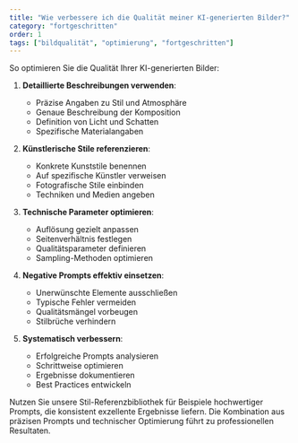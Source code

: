 ```yaml
---
title: "Wie verbessere ich die Qualität meiner KI-generierten Bilder?"
category: "fortgeschritten"
order: 1
tags: ["bildqualität", "optimierung", "fortgeschritten"]
---
```


So optimieren Sie die Qualität Ihrer KI-generierten Bilder:

1. **Detaillierte Beschreibungen verwenden**:
   - Präzise Angaben zu Stil und Atmosphäre
   - Genaue Beschreibung der Komposition
   - Definition von Licht und Schatten
   - Spezifische Materialangaben

2. **Künstlerische Stile referenzieren**:
   - Konkrete Kunststile benennen
   - Auf spezifische Künstler verweisen
   - Fotografische Stile einbinden
   - Techniken und Medien angeben

3. **Technische Parameter optimieren**:
   - Auflösung gezielt anpassen
   - Seitenverhältnis festlegen
   - Qualitätsparameter definieren
   - Sampling-Methoden optimieren

4. **Negative Prompts effektiv einsetzen**:
   - Unerwünschte Elemente ausschließen
   - Typische Fehler vermeiden
   - Qualitätsmängel vorbeugen
   - Stilbrüche verhindern

5. **Systematisch verbessern**:
   - Erfolgreiche Prompts analysieren
   - Schrittweise optimieren
   - Ergebnisse dokumentieren
   - Best Practices entwickeln

Nutzen Sie unsere Stil-Referenzbibliothek für Beispiele hochwertiger Prompts, die konsistent exzellente Ergebnisse liefern. Die Kombination aus präzisen Prompts und technischer Optimierung führt zu professionellen Resultaten.
